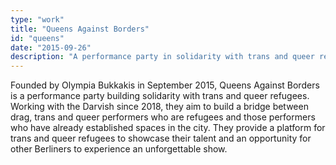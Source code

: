 ```yaml
---
type: "work"
title: "Queens Against Borders"
id: "queens"
date: "2015-09-26"
description: "A performance party in solidarity with trans and queer refugees" 
---
```


Founded by Olympia Bukkakis in September 2015, Queens Against Borders is a performance party building solidarity with trans and queer refugees. Working with the Darvish since 2018, they aim to build a bridge between drag, trans and queer performers who are refugees and those performers who have already established spaces in the city. They provide a platform for trans and queer refugees to showcase their talent and an opportunity for other Berliners to experience an unforgettable show.

